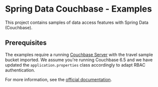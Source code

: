 # Spring Data Couchbase - Examples

This project contains samples of data access features with Spring Data (Couchbase).

## Prerequisites

The examples require a running [Couchbase Server](https://www.couchbase.com/downloads) with the travel sample bucket imported. We assume you're running Couchbase 6.5 and we have updated the `application.properties` class accordingly to adapt RBAC authentication.

For more information, see the [official documentation](https://docs.spring.io/spring-data/couchbase/docs/current/reference/html/#reference).

